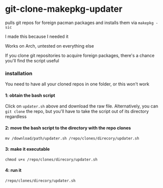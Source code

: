 # git-clone-makepkg-updater
pulls git repos for foreign pacman packages and installs them via `makepkg -sic`

I made this because I needed it

Works on Arch, untested on everything else

If you clone git repositories to acquire foreign packages, there's a chance you'll find the script useful


### installation
You need to have all your cloned repos in one folder, or this won't work
#### 1: obtain the bash script
Click on `updater.sh` above and download the raw file.
Alternatively, you can `git clone` the repo, but you'll have to take the script out of its directory regardless
#### 2: move the bash script to the directory with the repo clones
`mv /download/path/updater.sh /repo/clones/direcory/updater.sh`
#### 3: make it executable
`chmod u+x /repo/clones/direcory/updater.sh`
#### 4: run it
`/repo/clones/direcory/updater.sh`



